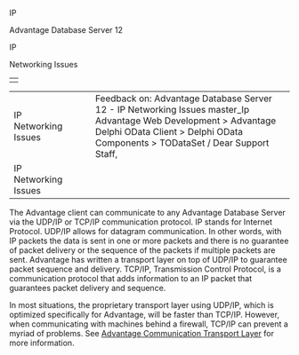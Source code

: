 IP




Advantage Database Server 12  

IP

Networking Issues

|  |
| --- |
|  |

|  |  |  |  |  |
| --- | --- | --- | --- | --- |
| IP  Networking Issues |  |  | Feedback on: Advantage Database Server 12 - IP Networking Issues master\_Ip Advantage Web Development > Advantage Delphi OData Client > Delphi OData Components > TODataSet / Dear Support Staff, |  |
| IP  Networking Issues |  |  |  |  |

The Advantage client can communicate to any Advantage Database Server via the UDP/IP or TCP/IP communication protocol. IP stands for Internet Protocol. UDP/IP allows for datagram communication. In other words, with IP packets the data is sent in one or more packets and there is no guarantee of packet delivery or the sequence of the packets if multiple packets are sent. Advantage has written a transport layer on top of UDP/IP to guarantee packet sequence and delivery. TCP/IP, Transmission Control Protocol, is a communication protocol that adds information to an IP packet that guarantees packet delivery and sequence.

In most situations, the proprietary transport layer using UDP/IP, which is optimized specifically for Advantage, will be faster than TCP/IP. However, when communicating with machines behind a firewall, TCP/IP can prevent a myriad of problems. See [Advantage Communication Transport Layer](master_advantage_communication_transport_layer.htm) for more information.